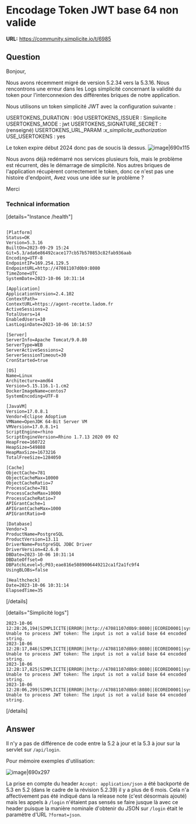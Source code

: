 # Encodage Token JWT base 64 non valide

**URL:** https://community.simplicite.io/t/6985

## Question
Bonjour,

Nous avons récemment migré de version 5.2.34 vers la 5.3.16. Nous rencontrons une erreur dans les Logs simplicité concernant la validité du token pour l'interconnexion des différentes briques de notre application.

Nous utilisons un token simplicité JWT avec la configuration suivante :

USERTOKENS_DURATION : 90d
USERTOKENS_ISSUER : Simplicite
USERTOKENS_MODE : jwt
USERTOKENS_SIGNATURE_SECRET : (renseigné)
USERTOKENS_URL_PARAM :_x_simplicite_authorization_
USE_USERTOKENS : yes

Le token expire début 2024 donc pas de soucis là dessus.
![image|690x115](upload://kkprsUYbag4O5AkzOxgUJNri6YY.png)

Nous avons déjà redémarré nos services plusieurs fois, mais le problème est récurrent, dès le démarrage de simplicité. 
Nos autres briques de l'application récupèrent correctement le token, donc ce n'est pas une histoire d'endpoint, Avez vous une idée sur le problème ?

Merci

### Technical information

[details="Instance /health"]
```text

[Platform]
Status=OK
Version=5.3.16
BuiltOn=2023-09-29 15:24
Git=5.3/ada6e86492cace177cb57b570853c82fab936aab
Encoding=UTF-8
EndpointIP=169.254.129.5
EndpointURL=http://47081107d0b9:8080
TimeZone=UTC
SystemDate=2023-10-06 10:31:14

[Application]
ApplicationVersion=2.4.102
ContextPath=
ContextURL=https://agent-recette.ladom.fr
ActiveSessions=2
TotalUsers=14
EnabledUsers=10
LastLoginDate=2023-10-06 10:14:57

[Server]
ServerInfo=Apache Tomcat/9.0.80
ServerType=WEB
ServerActiveSessions=2
ServerSessionTimeout=30
CronStarted=true

[OS]
Name=Linux
Architecture=amd64
Version=5.15.116.1-1.cm2
DockerImageName=centos7
SystemEncoding=UTF-8

[JavaVM]
Version=17.0.8.1
Vendor=Eclipse Adoptium
VMName=OpenJDK 64-Bit Server VM
VMVersion=17.0.8.1+1
ScriptEngine=rhino
ScriptEngineVersion=Rhino 1.7.13 2020 09 02
HeapFree=160722
HeapSize=549888
HeapMaxSize=1673216
TotalFreeSize=1284050

[Cache]
ObjectCache=781
ObjectCacheMax=10000
ObjectCacheRatio=7
ProcessCache=781
ProcessCacheMax=10000
ProcessCacheRatio=7
APIGrantCache=1
APIGrantCacheMax=1000
APIGrantRatio=0

[Database]
Vendor=3
ProductName=PostgreSQL
ProductVersion=13.11
DriverName=PostgreSQL JDBC Driver
DriverVersion=42.6.0
DBDate=2023-10-06 10:31:14
DBDateOffset=0
DBPatchLevel=5;P03;eae816e5089006449212ca1f2a1fc9f4
UsingBLOBs=false

[Healthcheck]
Date=2023-10-06 10:31:14
ElapsedTime=35

```
[/details]

[details="Simplicité logs"]
```text
2023-10-06 12:28:26,194|SIMPLICITE|ERROR||http://47081107d0b9:8080||ECORED0001|system|com.simplicite.webapp.tools.ServletTool|validateJWTToken||Error Unable to process JWT token: The input is not a valid base 64 encoded string.
2023-10-06 12:28:17,846|SIMPLICITE|ERROR||http://47081107d0b9:8080||ECORED0001|system|com.simplicite.webapp.tools.ServletTool|validateJWTToken||Error Unable to process JWT token: The input is not a valid base 64 encoded string.
2023-10-06 12:28:17,825|SIMPLICITE|ERROR||http://47081107d0b9:8080||ECORED0001|system|com.simplicite.webapp.tools.ServletTool|validateJWTToken||Error Unable to process JWT token: The input is not a valid base 64 encoded string.
2023-10-06 12:28:06,299|SIMPLICITE|ERROR||http://47081107d0b9:8080||ECORED0001|system|com.simplicite.webapp.tools.ServletTool|validateJWTToken||Error Unable to process JWT token: The input is not a valid base 64 encoded string.
```
[/details]

## Answer
Il n'y a pas de différence de code entre la 5.2 à jour et la 5.3 à jour sur la servlet sur `/api/login`.

Pour mémoire exemples d'utilisation:

![image|690x297](upload://kLmoQa5ktKB1lCl4CxBtnM7NP74.png)

La prise en compte du header `Accept: application/json` a été backporté de 5.3 en 5.2 (dans le cadre de la révision 5.2.39) il y a plus de 6 mois. Cela n'a affectivement pas été indiqué dans la release note (c'est désormais ajouté) mais les appels à `/login` n'étaient pas sensés se faire jusque là avec ce header puisque la manière nominale d'obtenir du JSON sur `/login` était le paramètre d'URL `?format=json`.
